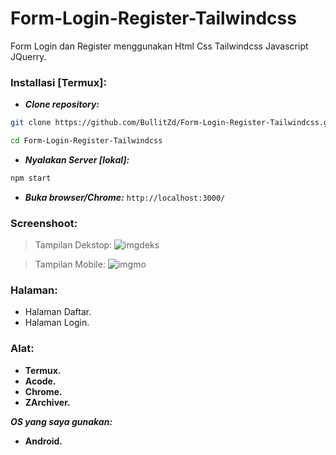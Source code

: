 # Form-Login-Register-Tailwindcss

Form Login dan Register menggunakan Html Css Tailwindcss Javascript JQuerry.

### Installasi [Termux]:
- ___Clone repository:___
```bash
git clone https://github.com/BullitZd/Form-Login-Register-Tailwindcss.git
```
```bash
cd Form-Login-Register-Tailwindcss
```
- ___Nyalakan Server [lokal]:___
```bash
npm start
```
- ___Buka browser/Chrome:___
`http://localhost:3000/`

### Screenshoot:
> Tampilan Dekstop:
![imgdeks](https://i.ibb.co.com/r6ZskB1/IMG-20241025-231825.jpg)

> Tampilan Mobile:
![imgmo](https://i.ibb.co.com/6P5Xh9S/Screenshot-2024-10-25-23-16-45-621-com-foxdebug-acodefree.jpg)

### Halaman:
- Halaman Daftar.
- Halaman Login.

### Alat:
- **Termux.**
- **Acode.**
- **Chrome.**
- **ZArchiver.**

___OS yang saya gunakan:___
- **Android.**